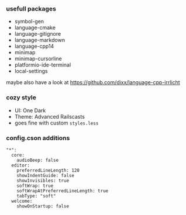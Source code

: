 ### usefull packages
- symbol-gen
- language-cmake
- language-gitignore
- language-markdown
- language-cpp14
- minimap
- minimap-cursorline
- platformio-ide-terminal
- local-settings

maybe also have a look at https://github.com/dixx/language-cpp-irrlicht

### cozy style
- UI: One Dark
- Theme: Advanced Railscasts
- goes fine with custom `styles.less`

### config.cson additions
```
"*":
  core:
    audioBeep: false
  editor:
    preferredLineLength: 120
    showIndentGuide: false
    showInvisibles: true
    softWrap: true
    softWrapAtPreferredLineLength: true
    tabType: "soft"
  welcome:
    showOnStartup: false
```

